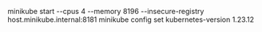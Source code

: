 minikube start --cpus 4 --memory 8196 --insecure-registry host.minikube.internal:8181
minikube config set kubernetes-version 1.23.12
